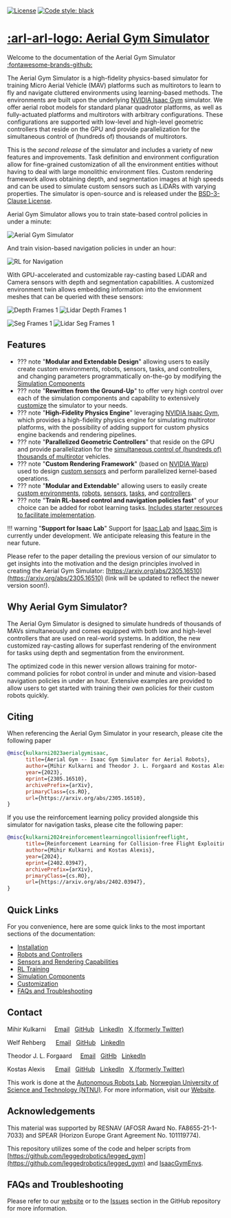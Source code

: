 [![License](https://img.shields.io/badge/License-BSD%203--Clause-blue.svg)](https://opensource.org/licenses/BSD-3-Clause) [![Code style: black](https://img.shields.io/badge/code%20style-black-000000.svg)](https://github.com/psf/black)

# [:arl-arl-logo: Aerial Gym Simulator](index.md)

Welcome to the documentation of the Aerial Gym Simulator &nbsp;&nbsp; [:fontawesome-brands-github:](https://www.github.com/ntnu-arl/aerial_gym_simulator)

The Aerial Gym Simulator is a high-fidelity physics-based simulator for training Micro Aerial Vehicle (MAV) platforms such as multirotors to learn to fly and navigate cluttered environments using learning-based methods. The environments are built upon the underlying [NVIDIA Isaac Gym](https://developer.nvidia.com/isaac-gym) simulator. We offer aerial robot models for standard planar quadrotor platforms, as well as fully-actuated platforms and multirotors with arbitrary configurations. These configurations are supported with low-level and high-level geometric controllers that reside on the GPU and provide parallelization for the simultaneous control of (hundreds of) thousands of multirotors.

This is the *second release* of the simulator and includes a variety of new features and improvements. Task definition and environment configuration allow for fine-grained customization of all the environment entities without having to deal with large monolithic environment files. Custom rendering framework allows obtaining depth, and segmentation images at high speeds and can be used to simulate custom sensors such as LiDARs with varying properties. The simulator is open-source and is released under the [BSD-3-Clause License](https://opensource.org/licenses/BSD-3-Clause).


Aerial Gym Simulator allows you to train state-based control policies in under a minute:

![Aerial Gym Simulator](./gifs/Aerial%20Gym%20Position%20Control.gif)

And train vision-based navigation policies in under an hour:

![RL for Navigation](./gifs/rl_for_navigation_example.gif)

With GPU-accelerated and customizable ray-casting based LiDAR and Camera sensors with depth and segmentation capabilities. A customized environment twin allows embedding information into the envionment meshes that can be queried with these sensors:

![Depth Frames 1](./gifs/camera_depth_frames.gif) ![Lidar Depth Frames 1](./gifs/lidar_depth_frames.gif)

![Seg Frames 1](./gifs/camera_seg_frames.gif) ![Lidar Seg Frames 1](./gifs/lidar_seg_frames.gif)


## Features

- ??? note "**Modular and Extendable Design**"
      allowing users to easily create custom environments, robots, sensors, tasks, and controllers, and changing parameters programmatically on-the-go by modifying the [Simulation Components](./4_simulation_components.md)
- ??? note "**Rewritten from the Ground-Up**"
      to offer very high control over each of the simulation components and capability to extensively [customize](./5_customization.md) the simulator to your needs.
- ??? note "**High-Fidelity Physics Engine**"
      leveraging [NVIDIA Isaac Gym](https://developer.nvidia.com/isaac-gym/download), which provides a high-fidelity physics engine for simulating multirotor platforms, with the possibility of adding support for custom physics engine backends and rendering pipelines.
- ??? note "**Parallelized Geometric Controllers**"
      that reside on the GPU and provide parallelization for the [simultaneous control of (hundreds of) thousands of multirotor](./3_robots_and_controllers.md/#controllers) vehicles.
- ??? note "**Custom Rendering Framework**"
      (based on [NVIDIA Warp](https://nvidia.github.io/warp/)) used to design [custom sensors](./8_sensors_and_rendering.md/#warp-sensors) and perform parallelized kernel-based operations.
- ??? note "**Modular and Extendable**"
      allowing users to easily create [custom environments](./5_customization.md/#custom-environments), [robots](./5_customization.md/#custom-robots), [sensors](./5_customization.md/#custom-sensors), [tasks](./5_customization.md/#custom-tasks), and [controllers](./5_customization.md/#custom-controllers).
- ??? note "**Train RL-based control and navigation policies fast**"
      of your choice can be added for robot learning tasks. [Includes starter resources to facilitate implementation](./6_rl_training.md).


!!! warning "**Support for Isaac Lab**"
      Support for [Isaac Lab](https://isaac-sim.github.io/IsaacLab/) and [Isaac Sim](https://developer.nvidia.com/isaac/sim) is currently under development. We anticipate releasing this feature in the near future.


Please refer to the paper detailing the previous version of our simulator to get insights into the motivation and the design principles involved in creating the Aerial Gym Simulator: [https://arxiv.org/abs/2305.16510](https://arxiv.org/abs/2305.16510) (link will be updated to reflect the newer version soon!).

## Why Aerial Gym Simulator?

The Aerial Gym Simulator is designed to simulate hundreds of thousands of MAVs simultaneously and comes equipped with both low and high-level controllers that are used on real-world systems. In addition, the new customized ray-casting allows for superfast rendering of the environment for tasks using depth and segmentation from the environment.

The optimized code in this newer version allows training for motor-command policies for robot control in under and minute and vision-based navigation policies in under an hour. Extensive examples are provided to allow users to get started with training their own policies for their custom robots quickly.


## Citing
When referencing the Aerial Gym Simulator in your research, please cite the following paper

```bibtex
@misc{kulkarni2023aerialgymisaac,
      title={Aerial Gym -- Isaac Gym Simulator for Aerial Robots}, 
      author={Mihir Kulkarni and Theodor J. L. Forgaard and Kostas Alexis},
      year={2023},
      eprint={2305.16510},
      archivePrefix={arXiv},
      primaryClass={cs.RO},
      url={https://arxiv.org/abs/2305.16510}, 
}
```

If you use the reinforcement learning policy provided alongside this simulator for navigation tasks, please cite the following paper:

```bibtex
@misc{kulkarni2024reinforcementlearningcollisionfreeflight,
      title={Reinforcement Learning for Collision-free Flight Exploiting Deep Collision Encoding}, 
      author={Mihir Kulkarni and Kostas Alexis},
      year={2024},
      eprint={2402.03947},
      archivePrefix={arXiv},
      primaryClass={cs.RO},
      url={https://arxiv.org/abs/2402.03947}, 
}
```

## Quick Links
For you convenience, here are some quick links to the most important sections of the documentation:

- [Installation](./2_getting_started.md/#installation)
- [Robots and Controllers](./3_robots_and_controllers.md)
- [Sensors and Rendering Capabilities](./8_sensors_and_rendering.md)
- [RL Training](./6_rl_training.md)
- [Simulation Components](./4_simulation_components.md)
- [Customization](./5_customization.md)
- [FAQs and Troubleshooting](./7_FAQ_and_troubleshooting.md)



## Contact

Mihir Kulkarni  &nbsp;&nbsp;&nbsp; [Email](mailto:mihirk284@gmail.com) &nbsp; [GitHub](https://github.com/mihirk284) &nbsp; [LinkedIn](https://www.linkedin.com/in/mihir-kulkarni-6070b6135/) &nbsp; [X (formerly Twitter)](https://twitter.com/mihirk284)

Welf Rehberg &nbsp;&nbsp;&nbsp;&nbsp; [Email](mailto:welf.rehberg@ntnu.no) &nbsp; [GitHub](https://github.com/Zwoelf12) &nbsp; [LinkedIn](https://www.linkedin.com/in/welfrehberg/)

Theodor J. L. Forgaard &nbsp;&nbsp;&nbsp; [Email](mailto:tjforgaa@stud.ntnu.no) &nbsp; [GitHb](https://github.com/tforgaard) &nbsp; [LinkedIn](https://www.linkedin.com/in/theodor-johannes-line-forgaard-665b5311a/)

Kostas Alexis &nbsp;&nbsp;&nbsp;&nbsp; [Email](mailto:konstantinos.alexis@ntnu.no) &nbsp;  [GitHub](https://github.com/kostas-alexis) &nbsp; 
 [LinkedIn](https://www.linkedin.com/in/kostas-alexis-67713918/) &nbsp; [X (formerly Twitter)](https://twitter.com/arlteam)

This work is done at the [Autonomous Robots Lab](https://www.autonomousrobotslab.com), [Norwegian University of Science and Technology (NTNU)](https://www.ntnu.no). For more information, visit our [Website](https://www.autonomousrobotslab.com/).


## Acknowledgements
This material was supported by RESNAV (AFOSR Award No. FA8655-21-1-7033) and SPEAR (Horizon Europe Grant Agreement No. 101119774).

This repository utilizes some of the code and helper scripts from [https://github.com/leggedrobotics/legged_gym](https://github.com/leggedrobotics/legged_gym) and [IsaacGymEnvs](https://github.com/isaac-sim/IsaacGymEnvs).



## FAQs and Troubleshooting 

Please refer to our [website](https://ntnu-arl.github.io/aerial_gym_simulator/7_FAQ_and_troubleshooting/) or to the [Issues](https://github.com/ntnu-arl/aerial_gym_simulator/issues) section in the GitHub repository for more information.